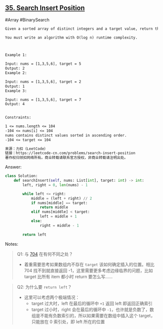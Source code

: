 ## [35. Search Insert Position](https://leetcode-cn.com/problems/search-insert-position/)

#Array #BinarySearch

```tex
Given a sorted array of distinct integers and a target value, return the index if the target is found. If not, return the index where it would be if it were inserted in order.

You must write an algorithm with O(log n) runtime complexity.

 

Example 1:

Input: nums = [1,3,5,6], target = 5
Output: 2
Example 2:

Input: nums = [1,3,5,6], target = 2
Output: 1
Example 3:

Input: nums = [1,3,5,6], target = 7
Output: 4
 

Constraints:

1 <= nums.length <= 104
-104 <= nums[i] <= 104
nums contains distinct values sorted in ascending order.
-104 <= target <= 104

来源：力扣（LeetCode）
链接：https://leetcode-cn.com/problems/search-insert-position
著作权归领扣网络所有。商业转载请联系官方授权，非商业转载请注明出处。
```



Answer:

```python
class Solution:
    def searchInsert(self, nums: List[int], target: int) -> int:
        left, right = 0, len(nums) - 1

        while left <= right:
            middle = (left + right) // 2
            if nums[middle] == target:
                return middle
            elif nums[middle] < target:
                left = middle + 1
            else:
                right = middle - 1
            
        return left
```



Notes:

> Q1: 与 [704](https://leetcode-cn.com/problems/binary-search) 在有何不同之处？
>
> - 着重需要思考如果数组内不存在 `target` 该如何确定插入的位置。相比 704 找不到就直接返回 -1，这里需要更多考虑边缘临界的问题，比如 target 比所有 item 都小时 return 要怎么写…… 

> Q2: 为什么要 `return left`？
>
> - 这里可以考虑两个极端情况：
>   - target 过大时，left 在最后的循环中 `+1` 返回 left 即返回正确索引
>   - target 过小时，right 会在最后的循环中 `-1`，也许就是负数了，数组是不能有负数索引的，所以如果需要在数组中插入这个 target，只能放在 0 索引处，即 left 所在的位置










